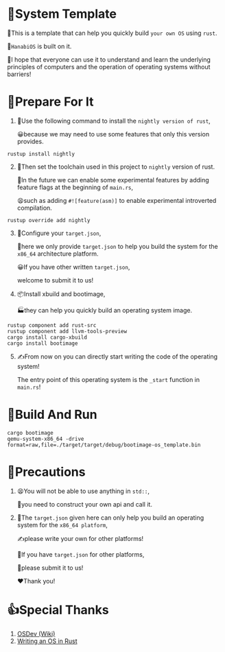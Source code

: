 # 🌠System Template

<p>🔧This is a template that can help you quickly build <code>your own OS</code> using <code>rust</code>.</p>
<p>🦀<code>HanabiOS</code> is built on it.</p>
<p>🙏I hope that everyone can use it to understand and learn the underlying principles of computers and the operation of operating systems without barriers!</p>

# 📕Prepare For It

1. <p>🌙Use the following command to install the <code>nightly version of rust</code>,</p><p>😀because we may need to use some features that only this version provides.</p>

```shell
rustup install nightly
```

2. <p>🔧Then set the toolchain used in this project to <code>nightly</code> version of rust.</p><p>🔭In the future we can enable some experimental features by adding feature flags at the beginning of <code>main.rs</code>,</p><p>😫such as adding <code>#![feature(asm)]</code> to enable experimental introverted compilation.</p>

```shell
rustup override add nightly
```

3. <p>🔧Configure your <code>target.json</code>,</p><p>📜here we only provide <code>target.json</code> to help you build the system for the <code>x86_64</code> architecture platform.</p><p>😀If you have other written <code>target.json</code>,</p><p>welcome to submit it to us!</p>

4. <p>📦Install xbuild and bootimage,</p><p>🏭they can help you quickly build an operating system image.</p>

```shell
rustup component add rust-src
rustup component add llvm-tools-preview
cargo install cargo-xbuild
cargo install bootimage
```

5. <p>✍From now on you can directly start writing the code of the operating system!</p><p>The entry point of this operating system is the <code>_start</code> function in <code>main.rs</code>!</p>

# 🏃‍Build And Run

```shell
cargo bootimage
qemu-system-x86_64 -drive format=raw,file=./target/target/debug/bootimage-os_template.bin
```

# 🛑Precautions

1. <p>😫You will not be able to use anything in <code>std::</code>, </p><p>🔨you need to construct your own api and call it.</p>
2. <p>📜The <code>target.json</code> given here can only help you build an operating system for the <code>x86_64 platform</code>,</p><p>✍please write your own for other platforms!</p><p>🤝If you have <code>target.json</code> for other platforms,</p><p>🤣please submit it to us!</p><p>❤Thank you!</p>

# 👍Special Thanks
1. [OSDev (Wiki)](https://wiki.osdev.org/Main_Page)
2. [Writing an OS in Rust](https://os.phil-opp.com/)
